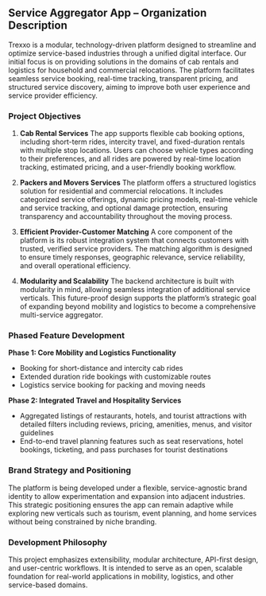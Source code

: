 
## Service Aggregator App – Organization Description

Trexxo is a modular, technology-driven platform designed to streamline and optimize service-based industries through a unified digital interface. Our initial focus is on providing solutions in the domains of cab rentals and logistics for household and commercial relocations. The platform facilitates seamless service booking, real-time tracking, transparent pricing, and structured service discovery, aiming to improve both user experience and service provider efficiency.

### Project Objectives

1. **Cab Rental Services**
   The app supports flexible cab booking options, including short-term rides, intercity travel, and fixed-duration rentals with multiple stop locations. Users can choose vehicle types according to their preferences, and all rides are powered by real-time location tracking, estimated pricing, and a user-friendly booking workflow.

2. **Packers and Movers Services**
   The platform offers a structured logistics solution for residential and commercial relocations. It includes categorized service offerings, dynamic pricing models, real-time vehicle and service tracking, and optional damage protection, ensuring transparency and accountability throughout the moving process.

3. **Efficient Provider-Customer Matching**
   A core component of the platform is its robust integration system that connects customers with trusted, verified service providers. The matching algorithm is designed to ensure timely responses, geographic relevance, service reliability, and overall operational efficiency.

4. **Modularity and Scalability**
   The backend architecture is built with modularity in mind, allowing seamless integration of additional service verticals. This future-proof design supports the platform’s strategic goal of expanding beyond mobility and logistics to become a comprehensive multi-service aggregator.

### Phased Feature Development

**Phase 1: Core Mobility and Logistics Functionality**

* Booking for short-distance and intercity cab rides
* Extended duration ride bookings with customizable routes
* Logistics service booking for packing and moving needs

**Phase 2: Integrated Travel and Hospitality Services**

* Aggregated listings of restaurants, hotels, and tourist attractions with detailed filters including reviews, pricing, amenities, menus, and visitor guidelines
* End-to-end travel planning features such as seat reservations, hotel bookings, ticketing, and pass purchases for tourist destinations

### Brand Strategy and Positioning

The platform is being developed under a flexible, service-agnostic brand identity to allow experimentation and expansion into adjacent industries. This strategic positioning ensures the app can remain adaptive while exploring new verticals such as tourism, event planning, and home services without being constrained by niche branding.

### Development Philosophy

This project emphasizes extensibility, modular architecture, API-first design, and user-centric workflows. It is intended to serve as an open, scalable foundation for real-world applications in mobility, logistics, and other service-based domains.
